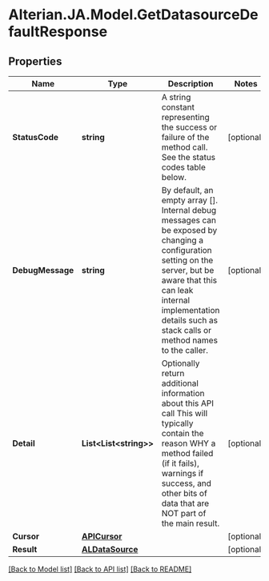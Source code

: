 # Alterian.JA.Model.GetDatasourceDefaultResponse

## Properties

Name | Type | Description | Notes
------------ | ------------- | ------------- | -------------
**StatusCode** | **string** | A string constant representing the success or failure of the method call. See the status codes table below. | [optional] 
**DebugMessage** | **string** | By default, an empty array []. Internal debug messages can be exposed by changing a configuration setting on the server, but be aware that this can leak internal implementation details such as stack calls or method names to the caller. | [optional] 
**Detail** | **List&lt;List&lt;string&gt;&gt;** | Optionally return additional information about this API call             This will typically contain the reason WHY a method failed (if it fails), warnings if success, and other bits of data that             are NOT part of the main result. | [optional] 
**Cursor** | [**APICursor**](APICursor.md) |  | [optional] 
**Result** | [**ALDataSource**](ALDataSource.md) |  | [optional] 

[[Back to Model list]](../README.md#documentation-for-models) [[Back to API list]](../README.md#documentation-for-api-endpoints) [[Back to README]](../README.md)


